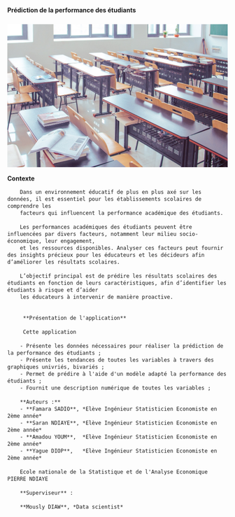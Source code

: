**Prédiction de la performance des étudiants**

<p align="center">
<img src="classroom-2787754_1280.jpg" alt="Description de l'image" style="width: 1000px; margin-top: 10px;">
</p>

**Contexte**
        
        Dans un environnement éducatif de plus en plus axé sur les données, il est essentiel pour les établissements scolaires de comprendre les 
        facteurs qui influencent la performance académique des étudiants.

        Les performances académiques des étudiants peuvent être influencées par divers facteurs, notamment leur milieu socio-économique, leur engagement,
        et les ressources disponibles. Analyser ces facteurs peut fournir des insights précieux pour les éducateurs et les décideurs afin d’améliorer les résultats scolaires.

        L’objectif principal est de prédire les résultats scolaires des étudiants en fonction de leurs caractéristiques, afin d’identifier les étudiants à risque et d’aider 
        les éducateurs à intervenir de manière proactive.


         **Présentation de l'application**
             
         Cette application
        
        - Présente les données nécessaires pour réaliser la prédiction de la performance des étudiants ; 
        - Présente les tendances de toutes les variables à travers des graphiques univriés, bivariés ; 
        - Permet de prédire à l'aide d'un modèle adapté la performance des étudiants ; 
        - Fournit une description numérique de toutes les variables ; 

        **Auteurs :**
        - **Famara SADIO**, *Elève Ingénieur Statisticien Economiste en 2ème année*
        - **Saran NDIAYE**, *Elève Ingénieur Statisticien Economiste en 2ème année*
        - **Amadou YOUM**,  *Elève Ingénieur Statisticien Economiste en 2ème année*  
        - **Yague DIOP**,   *Elève Ingénieur Statisticien Economiste en 2ème année* 
        
        Ecole nationale de la Statistique et de l'Analyse Economique PIERRE NDIAYE
        
        **Superviseur** :
        
        **Mously DIAW**, *Data scientist*